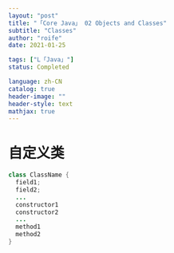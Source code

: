 ```yaml
---
layout: "post"
title: "「Core Java」 02 Objects and Classes"
subtitle: "Classes"
author: "roife"
date: 2021-01-25

tags: ["L「Java」"]
status: Completed

language: zh-CN
catalog: true
header-image: ""
header-style: text
mathjax: true
---
```


# 自定义类

```java
class ClassName {
  field1;
  field2;
  ...
  constructor1
  constructor2
  ...
  method1
  method2
}
```

